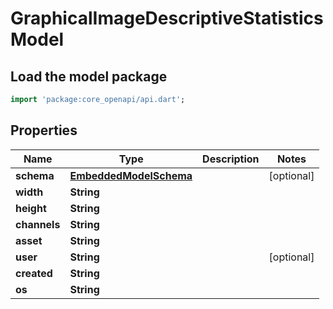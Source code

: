 # GraphicalImageDescriptiveStatistics Model

## Load the model package
```dart
import 'package:core_openapi/api.dart';
```

## Properties
Name | Type | Description | Notes
------------ | ------------- | ------------- | -------------
**schema** | [**EmbeddedModelSchema**](EmbeddedModelSchema) |  | [optional] 
**width** | **String** |  | 
**height** | **String** |  | 
**channels** | **String** |  | 
**asset** | **String** |  | 
**user** | **String** |  | [optional] 
**created** | **String** |  | 
**os** | **String** |  | 




